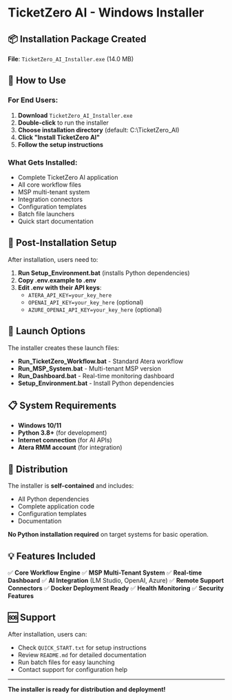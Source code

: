 # TicketZero AI - Windows Installer

## 📦 **Installation Package Created**

**File**: `TicketZero_AI_Installer.exe` (14.0 MB)

## 🚀 **How to Use**

### **For End Users:**
1. **Download** `TicketZero_AI_Installer.exe`
2. **Double-click** to run the installer
3. **Choose installation directory** (default: C:\TicketZero_AI)
4. **Click "Install TicketZero AI"**
5. **Follow the setup instructions**

### **What Gets Installed:**
- Complete TicketZero AI application
- All core workflow files
- MSP multi-tenant system
- Integration connectors
- Configuration templates
- Batch file launchers
- Quick start documentation

## 🔧 **Post-Installation Setup**

After installation, users need to:

1. **Run Setup_Environment.bat** (installs Python dependencies)
2. **Copy .env.example to .env**
3. **Edit .env with their API keys**:
   - `ATERA_API_KEY=your_key_here`
   - `OPENAI_API_KEY=your_key_here` (optional)
   - `AZURE_OPENAI_API_KEY=your_key_here` (optional)

## 🎯 **Launch Options**

The installer creates these launch files:

- **Run_TicketZero_Workflow.bat** - Standard Atera workflow
- **Run_MSP_System.bat** - Multi-tenant MSP version
- **Run_Dashboard.bat** - Real-time monitoring dashboard
- **Setup_Environment.bat** - Install Python dependencies

## 📋 **System Requirements**

- **Windows 10/11**
- **Python 3.8+** (for development)
- **Internet connection** (for AI APIs)
- **Atera RMM account** (for integration)

## 🔄 **Distribution**

The installer is **self-contained** and includes:
- All Python dependencies
- Complete application code
- Configuration templates
- Documentation

**No Python installation required** on target systems for basic operation.

## 💡 **Features Included**

✅ **Core Workflow Engine**
✅ **MSP Multi-Tenant System**
✅ **Real-time Dashboard**
✅ **AI Integration** (LM Studio, OpenAI, Azure)
✅ **Remote Support Connectors**
✅ **Docker Deployment Ready**
✅ **Health Monitoring**
✅ **Security Features**

## 🆘 **Support**

After installation, users can:
- Check `QUICK_START.txt` for setup instructions
- Review `README.md` for detailed documentation
- Run batch files for easy launching
- Contact support for configuration help

---

**The installer is ready for distribution and deployment!**